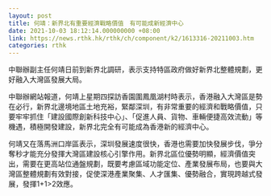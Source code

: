 ```yaml
---
layout: post
title: 何靖：新界北有重要經濟戰略價值　有可能成新經濟中心
date: 2021-10-03 18:12:14.000000000 +08:00
link: https://news.rthk.hk/rthk/ch/component/k2/1613316-20211003.htm
categories: rthk
---
```


中聯辦副主任何靖日前到新界北調研，表示支持特區政府做好新界北整體規劃，更好融入大灣區發展大局。

中聯辦網站報道，何靖上星期四探訪香園圍鳳凰湖村時表示，香港融入大灣區是勢在必行，新界北邊境地區土地充裕，緊鄰深圳，有非常重要的經濟和戰略價值，只要牢牢抓住「建設國際創新科技中心」、「促進人員、貨物、車輛便捷高效流動」等機遇，積極開發建設，新界北完全有可能成為香港新的經濟中心。

何靖又在落馬洲口岸區表示，深圳發展速度很快，香港也需要加快發展步伐，爭分奪秒才能充分發揮大灣區建設核心引擎作用。新界北區位優勢明顯，經濟價值突出，需要在更高站位通盤規劃，既要考慮區域功能定位、產業發展布局，也要與大灣區整體規劃有效對接，促使深港產業聚集、人才匯集、優勢融合，實現跨越式發展，發揮1+1>2效應。
